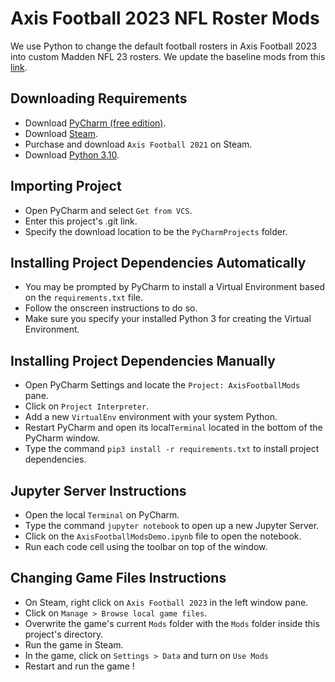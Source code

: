 # Axis Football 2023 NFL Roster Mods
We use Python to change the default football rosters in Axis Football 2023 into custom Madden NFL 23 rosters. We update the baseline mods from this [link](https://netorg4493362-my.sharepoint.com/:f:/g/personal/info_vault-interactive_com/ElWUoN0vbwVIrw1AxY5L7jMB8vDlezT2eXz4OURwQvBPmA?e=roW0JC).

## Downloading Requirements
- Download [PyCharm (free edition)](https://www.jetbrains.com/pycharm/).
- Download [Steam](https://store.steampowered.com/).
- Purchase and download `Axis Football 2021` on Steam.
- Download [Python 3.10](https://www.python.org/downloads/).

## Importing Project
- Open PyCharm and select `Get from VCS`.
- Enter this project's .git link.
- Specify the download location to be the `PyCharmProjects` folder.

## Installing Project Dependencies Automatically
- You may be prompted by PyCharm to install a Virtual Environment based on the `requirements.txt` file.
- Follow the onscreen instructions to do so.
- Make sure you specify your installed Python 3 for creating the Virtual Environment.

## Installing Project Dependencies Manually
- Open PyCharm Settings and locate the `Project: AxisFootballMods` pane.
- Click on `Project Interpreter`.
- Add a new `VirtualEnv` environment with your system Python.
- Restart PyCharm and open its local`Terminal` located in the bottom of the PyCharm window.
- Type the command `pip3 install -r requirements.txt` to install project dependencies.

## Jupyter Server Instructions
  - Open the local `Terminal` on PyCharm.
  - Type the command `jupyter notebook` to open up a new Jupyter Server.
  - Click on the `AxisFootballModsDemo.ipynb` file to open the notebook.
  - Run each code cell using the toolbar on top of the window.

## Changing Game Files Instructions
- On Steam, right click on `Axis Football 2023` in the left window pane.
- Click on `Manage > Browse local game files`.
- Overwrite the game's current `Mods` folder with the `Mods` folder inside this project's directory.
- Run the game in Steam.
- In the game, click on `Settings > Data` and turn on `Use Mods` 
- Restart and run the game !
